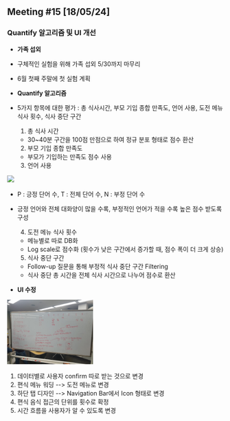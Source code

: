 ## Meeting #15 [18/05/24]
### Quantify 알고리즘 및 UI 개선

- **가족 섭외**
- 구체적인 실험을 위해 가족 섭외 5/30까지 마무리
- 6월 첫째 주말에 첫 실험 계획

- **Quantify 알고리즘**
- 5가지 항목에 대한 평가 : 총 식사시간, 부모 기입 종합 만족도, 언어 사용, 도전 메뉴 식사 횟수, 식사 중단 구간
	1. 총 식사 시간
	- 30~40분 구간을 100점 만점으로 하여 정규 분포 형태로 점수 환산

	2. 부모 기입 종합 만족도
	- 부모가 기입하는 만족도 점수 사용

	3. 언어 사용 

<img src="/img/26.gif" style="width: 200px;">
	
- P : 긍정 단어 수, T : 전체 단어 수, N : 부정 단어 수
- 긍정 언어와 전체 대화양이 많을 수록, 부정적인 언어가 적을 수록 높은 점수 받도록 구성

	4. 도전 메뉴 식사 횟수
	- 메뉴별로 따로 DB화
	- Log scale로 점수화 (횟수가 낮은 구간에서 증가할 때, 점수 폭이 더 크게 상승)

	5. 식사 중단 구간
	- Follow-up 질문을 통해 부정적 식사 중단 구간 Filtering
	- 식사 중단 총 시간을 전체 식사 시간으로 나누어 점수로 환산

- **UI 수정**

<img src="/img/28.jpeg" style="width: 200px;">

1. 데이터별로 사용자 confirm 따로 받는 것으로 변경
2. 편식 메뉴 워딩 --> 도전 메뉴로 변경
3. 하단 탭 디자인 --> Navigation Bar에서 Icon 형태로 변경
4. 편식 음식 접근의 단위를 횟수로 확정
5. 시간 흐름을 사용자가 알 수 있도록 변경
